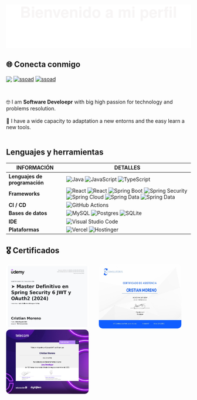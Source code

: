 ![](assets/Bottom_up.svg)
<!--   my-icons -->

## 🌐 Conecta conmigo
<p align="left">
<a href="https://www.linkedccodem/in/cristian-moreno-797b1b218/" target="blank"><img align="center" src="https://img.shields.io/badge/LinkedIn-0077B5?style=for-the-badge&logo=linkedin&logoColor=white"/></a>
<a href="https://www.facebook.com/cmoreno1234/" target="blank"><img align="center" src="https://img.shields.io/badge/facebook-blue?style=for-the-badge&logo=facebook&logoColor=white" alt="ssoad"/></a>
<a href="https://www.instagram.com/cristiaanmoreenoo/" target="blank"><img align="center" src="https://img.shields.io/badge/instagram-red?style=for-the-badge&logo=instagram&logoColor=white" alt="ssoad"/></a>
</p>
<br>

<p align="left">
    🤓 I am <b>Software Develoepr</b> with big high passion for technology and problems resolution.
    <br><br>🤖 I have a wide capacity to adaptation a new entorns and the easy learn a new tools.<br><br>
</p>

## Lenguajes y herramientas
| INFORMACIÓN                                        | DETALLES                                                                                                                                                                                                                                                                                                                                                                                                                                                                                                                                                                                                                                                                                                                                                                                                                                                                                                                                                                                                                                                                                                                                                                                                                                                                                                                                                                                                                                                                                                                                                                                                                                                                                                                                                                                                            |
|-------------------------------------------------|-----------------------------------------------------------------------------------------------------------------------------------------------------------------------------------------------------------------------------------------------------------------------------------------------------------------------------------------------------------------------------------------------------------------------------------------------------------------------------------------------------------------------------------------------------------------------------------------------------------------------------------------------------------------------------------------------------------------------------------------------------------------------------------------------------------------------------------------------------------------------------------------------------------------------------------------------------------------------------------------------------------------------------------------------------------------------------------------------------------------------------------------------------------------------------------------------------------------------------------------------------------------------------------------------------------------------------------------------------------------------------------------------------------------------------------------------------------------------------------------------------------------------------------------------------------------------------------------------------------------------------------------------------------------------------------------------------------------------------------------------------------------------------------------------------------------|
| **Lenguajes de programación**                              | ![Java](https://img.shields.io/badge/Java-ED8B00?style=for-the-badge&logo=openjdk&logoColor=white) ![JavaScript](https://img.shields.io/badge/JavaScript-323330?style=for-the-badge&logo=javascript&logoColor=F7DF1E)  ![TypeScript](https://img.shields.io/badge/TypeScript-323330?style=for-the-badge&logo=typescript&logoColor=blue)                                                                                                                                                                                                                                                                                                                                                                                                                                                                                                                                                                                                                                                                                                                                                                                                                                                                                                                                                                                                                                                                                                                                                                                                                                                                                   |
| **Frameworks**                              | ![React](https://img.shields.io/badge/react-%2320232a.svg?style=for-the-badge&logo=react&logoColor=%2361DAFB)  ![React](https://img.shields.io/badge/angular-%2320232a.svg?style=for-the-badge&logo=angular&logoColor=orange)  ![Spring Boot](https://img.shields.io/badge/spring%20boot-%2320232a.svg?style=for-the-badge&logo=spring&logoColor=green)      ![Spring Security](https://img.shields.io/badge/Spring%20security-%2320232a.svg?style=for-the-badge&logo=spring-security&logoColor=green) ![Spring Cloud](https://img.shields.io/badge/spring%20cloud-%2320232a.svg?style=for-the-badge&logo=google-cloud&logoColor=green) ![Spring Data](https://img.shields.io/badge/spring%20data-%2320232a.svg?style=for-the-badge&logo=spring-database&logoColor=green)  ![Spring Data](https://img.shields.io/badge/spring%20webflux-%2320232a.svg?style=for-the-badge&logo=reactivex&logoColor=green)                                                                                                                                                                                                                                                                                                                                                                                                                                                                                                                                                                                                                                                                                                                                                                                                                                                                                                                                                                                                                                                                                                   |
| **CI / CD**                                     | ![GitHub Actions](https://img.shields.io/badge/github%20actions-%232671E5.svg?style=for-the-badge&logo=githubactions&logoColor=white)                                                                                                                                                                                                                                                                                                                                                                                                                                                                                                                                                                                                                                                                                                                                                                                                                                                                                                                                                                                                                                                                                                                                                                                                                                                                                                                                                                                  |
| **Bases de datos**                                   | ![MySQL](https://img.shields.io/badge/mysql-%2300f.svg?style=for-the-badge&logo=mysql&logoColor=white) ![Postgres](https://img.shields.io/badge/postgreSQL-%23316192.svg?style=for-the-badge&logo=postgresql&logoColor=white) ![SQLite](https://img.shields.io/badge/sqlite-%2307405e.svg?style=for-the-badge&logo=sqlite&logoColor=white)                                                                                                                                                                                                                                                                                                                                                                                                                                                                                                                                                                                                                                                                                                                                                                                                                                                                                                                                                                                                                                                                                                                                                                                                                 |
| **IDE**                            | ![Visual Studio Code](https://img.shields.io/badge/Visual%20Studio%20Code-0078d7.svg?style=for-the-badge&logo=&logoColor=white)                                                                                                                                                                                                                                                                                                                                                                                                                                                                                                                                                                                                                                                                                                                                                                                                                                                                                                                                                                                                                                                                                                                                                                                                                                                                                                                                                                                 |
| **Plataformas** | ![Vercel](https://img.shields.io/badge/vercel-%234285F4.svg?style=for-the-badge&logo=vercel&logoColor=white) ![Hostinger](https://img.shields.io/badge/hostinger-%234285F4.svg?style=for-the-badge&logo=hostinger&logoColor=white)

## 🎖️ Certificados 
 <p float="left">
<!--      <img alt="Check out ssoad's profile on stardev.io" src="https://stardev.io/developers/ssoad/badge/languages/locality.svg" />
      &nbsp;&nbsp;&nbsp;&nbsp;&nbsp; -->
  <img src="./badges/certificado_spring_security.jpg" height="175" width="225" style="border-radius: 10px"/>
  &nbsp;&nbsp;&nbsp;&nbsp;&nbsp;
  <img src="./badges/certificado_abap_developer.jpg" height="175" width="225" style="border-radius: 10px" />
  &nbsp;&nbsp;&nbsp;&nbsp;&nbsp;
  <img src="./badges/certificado_java_developer.jpg" height="175" width="225" style="border-radius: 10px" />
</p>

